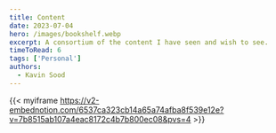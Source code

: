```yaml
---
title: Content
date: 2023-07-04
hero: /images/bookshelf.webp
excerpt: A consortium of the content I have seen and wish to see.
timeToRead: 6
tags: ['Personal']
authors:
  - Kavin Sood
---
```


{{< myiframe https://v2-embednotion.com/6537ca323cb14a65a74afba8f539e12e?v=7b8515ab107a4eac8172c4b7b800ec08&pvs=4 >}}
